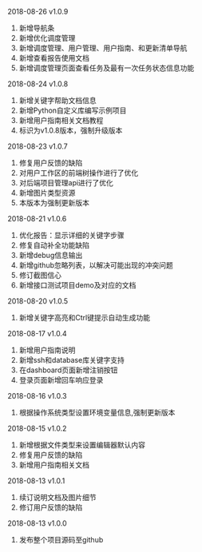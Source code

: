 2018-08-26 v1.0.9
1. 新增导航条
2. 新增优化调度管理
3. 新增调度管理、用户管理、用户指南、和更新清单导航
4. 新增查看报告使用文档
5. 新增调度管理页面查看任务及最有一次任务状态信息功能

2018-08-24 v1.0.8
1. 新增关键字帮助文档信息
2. 新增Python自定义库编写示例项目
3. 新增用户指南相关文档教程
4. 标识为v1.0.8版本，强制升级版本

2018-08-23 v1.0.7
1. 修复用户反馈的缺陷
2. 对用户工作区的前端树操作进行了优化
3. 对后端项目管理api进行了优化
5. 新增图片类型资源
6. 本版本为强制更新版本

2018-08-21 v1.0.6
1. 优化报告：显示详细的关键字步骤
2. 修复自动补全功能缺陷
3. 新增debug信息输出
4. 新增github忽略列表，以解决可能出现的冲突问题
5. 修订截图信心
6. 新增接口测试项目demo及对应的文档

2018-08-20 v1.0.5
1. 新增关键字高亮和Ctrl键提示自动生成功能

2018-08-17 v1.0.4
1. 新增用户指南说明
2. 新增ssh和database库关键字支持
3. 在dashboard页面新增注销按钮
4. 登录页面新增回车响应登录

2018-08-16 v1.0.3
1. 根据操作系统类型设置环境变量信息,强制更新版本

2018-08-15 v1.0.2
1. 新增根据文件类型来设置编辑器默认内容
2. 修复用户反馈的缺陷
3. 新增用户指南相关文档

2018-08-13 v1.0.1
1. 续订说明文档及图片细节
2. 修订用户反馈的缺陷

2018-08-13 v1.0.0
1. 发布整个项目源码至github 
